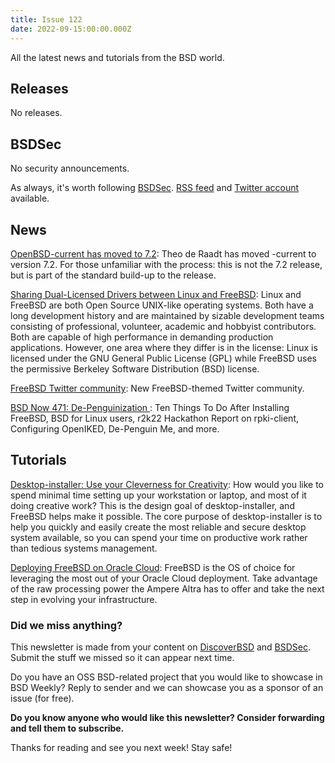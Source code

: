 ```yaml
---
title: Issue 122
date: 2022-09-15:00:00.000Z
---
```

All the latest news and tutorials from the BSD world.
<!-- more -->
## Releases

No releases.

## BSDSec

No security announcements.

As always, it's worth following [BSDSec](https://bsdsec.net). [RSS feed](https://bsdsec.net/articles.atom) and [Twitter account](https://twitter.com/bsdsec) available.

## News

[OpenBSD-current has moved to 7.2](https://www.undeadly.org/cgi?action=article;sid=20220912055003&utm_source=bsdweekly): Theo de Raadt has moved -current to version 7.2. For those unfamiliar with the process: this is not the 7.2 release, but is part of the standard build-up to the release.

[Sharing Dual-Licensed Drivers between Linux and FreeBSD](https://freebsdfoundation.org/blog/sharing-dual-licensed-drivers-between-linux-and-freebsd/?utm_source=bsdweekly): Linux and FreeBSD are both Open Source UNIX-like operating systems. Both have a long development history and are maintained by sizable development teams consisting of professional, volunteer, academic and hobbyist contributors. Both are capable of high performance in demanding production applications. However, one area where they differ is in the license: Linux is licensed under the GNU General Public License (GPL) while FreeBSD uses the permissive Berkeley Software Distribution (BSD) license.

[FreeBSD Twitter community](https://twitter.com/i/communities/1492620985610113027?utm_source=bsdweekly): New FreeBSD-themed Twitter community.

[BSD Now 471: De-Penguinization ](https://www.bsdnow.tv/471?utm_source=bsdweekly): Ten Things To Do After Installing FreeBSD, BSD for Linux users, r2k22 Hackathon Report on rpki-client, Configuring OpenIKED, De-Penguin Me, and more.

## Tutorials

[Desktop-installer: Use your Cleverness for Creativity](https://acadix.biz/desktop-installer.php?utm_source=bsdweekly): How would you like to spend minimal time setting up your workstation or laptop, and most of it doing creative work? This is the design goal of desktop-installer, and FreeBSD helps make it possible. The core purpose of desktop-installer is to help you quickly and easily create the most reliable and secure desktop system available, so you can spend your time on productive work rather than tedious systems management.

[Deploying FreeBSD on Oracle Cloud](https://klarasystems.com/articles/deploying-freebsd-on-oracle-cloud/?utm_source=bsdweekly): FreeBSD is the OS of choice for leveraging the most out of your Oracle Cloud deployment. Take advantage of the raw processing power the Ampere Altra has to offer and take the next step in evolving your infrastructure.

### Did we miss anything?

This newsletter is made from your content on [DiscoverBSD](https://discoverbsd.com) and [BSDSec](https://bsdsec.net). Submit the stuff we missed so it can appear next time.

Do you have an OSS BSD-related project that you would like to showcase in BSD Weekly? Reply to sender and we can showcase you as a sponsor of an issue (for free).

**Do you know anyone who would like this newsletter? Consider forwarding and tell them to subscribe.**

Thanks for reading and see you next week! Stay safe!
